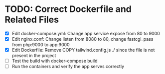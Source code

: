 # TODO: Correct Dockerfile and Related Files

- [x] Edit docker-compose.yml: Change app service expose from 80 to 9000
- [x] Edit nginx.conf: Change listen from 8080 to 80, change fastcgi_pass from php:9000 to app:9000
- [x] Edit Dockerfile: Remove COPY tailwind.config.js ./ since the file is not present in the project
- [ ] Test the build with docker-compose build
- [ ] Run the containers and verify the app serves correctly
